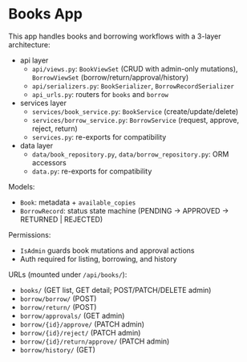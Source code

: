 # Books App

This app handles books and borrowing workflows with a 3-layer architecture:

- api layer
  - `api/views.py`: `BookViewSet` (CRUD with admin-only mutations), `BorrowViewSet` (borrow/return/approval/history)
  - `api/serializers.py`: `BookSerializer`, `BorrowRecordSerializer`
  - `api_urls.py`: routers for `books` and `borrow`
- services layer
  - `services/book_service.py`: `BookService` (create/update/delete)
  - `services/borrow_service.py`: `BorrowService` (request, approve, reject, return)
  - `services.py`: re-exports for compatibility
- data layer
  - `data/book_repository.py`, `data/borrow_repository.py`: ORM accessors
  - `data.py`: re-exports for compatibility

Models:
- `Book`: metadata + `available_copies`
- `BorrowRecord`: status state machine (PENDING -> APPROVED -> RETURNED | REJECTED)

Permissions:
- `IsAdmin` guards book mutations and approval actions
- Auth required for listing, borrowing, and history

URLs (mounted under `/api/books/`):
- `books/` (GET list, GET detail; POST/PATCH/DELETE admin)
- `borrow/borrow/` (POST)
- `borrow/return/` (POST)
- `borrow/approvals/` (GET admin)
- `borrow/{id}/approve/` (PATCH admin)
- `borrow/{id}/reject/` (PATCH admin)
- `borrow/{id}/return/approve/` (PATCH admin)
- `borrow/history/` (GET)
